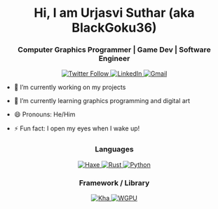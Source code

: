 <h1 align="center">Hi, I am Urjasvi Suthar (aka BlackGoku36) </h1>
<h3 align="center">Computer Graphics Programmer | Game Dev | Software Engineer</h3>

<p align="center">
  <a href="https://twitter.com/UrjasviS">
    <img alt="Twitter Follow" src="https://img.shields.io/twitter/follow/UrjasviS?style=social">
  </a>
  <a href="https://www.linkedin.com/in/urjasvi-suthar-b40a31220/">
    <img alt="LinkedIn" src="https://img.shields.io/badge/LinkedIn-Follow-green">
  </a>
  <a href="mailto:urjasvisuthar@gmail.com">
    <img alt="Gmail" src="https://img.shields.io/badge/GMAIL-ffdddd?style=for-the-badge&logo=gmail">
  </a>
</p>

- 🔭 I’m currently working on my projects

- 🌱 I’m currently learning graphics programming and digital art

- 😄 Pronouns: He/Him

- ⚡ Fun fact: I open my eyes when I wake up!

<h3 align="center">Languages</h3>
<p align="center">
  <a href="https://haxe.org">
    <img alt="Haxe" src="https://img.shields.io/badge/Haxe-e25e00?style=for-the-badge&logo=haxe">
  </a>
  <a href="https://www.rust-lang.org">
    <img alt="Rust" src="https://img.shields.io/badge/Rust-722902?style=for-the-badge&logo=rust">
  </a>
  <a href="https://www.python.org">
    <img alt="Python" src="https://img.shields.io/badge/Python-3776AB?style=for-the-badge&logo=python&logoColor=white">
  </a>
</p>

<h3 align="center">Framework / Library</h3>
<p align="center">
  <a href="http://kha.tech">
    <img alt="Kha" src="https://img.shields.io/badge/Kha-0048ff?style=for-the-badge">
  </a>
  <a href="https://wgpu.rs">
    <img alt="WGPU" src="https://img.shields.io/badge/WGPU-00ff5d?style=for-the-badge">
  </a>
</p>
